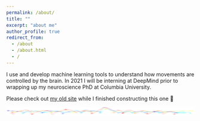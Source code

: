 ```yaml
---
permalink: /about/
title: ""
excerpt: "about me"
author_profile: true
redirect_from:
  - /about
  - /about.html
  - /
---
```


I use and develop machine learning tools to understand how movements are controlled by the brain. In 2021 I will be interning at DeepMind prior to wrapping up my neuroscience PhD at Columbia University.

Please check out [my old site](https://richardawarren.weebly.com/) while I finished constructing this one :construction_worker:

![](/images/mouse_kinematics.jpg)
